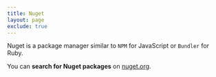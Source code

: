 ```yaml
---
title: Nuget
layout: page
exclude: true
---
```


Nuget is a package manager similar to `NPM` for JavaScript or `Bundler` for Ruby.

You can **search for Nuget packages** on [nuget.org](https://www.nuget.org/).
<!--stackedit_data:
eyJoaXN0b3J5IjpbMTE0NzY4MzA3NV19
-->